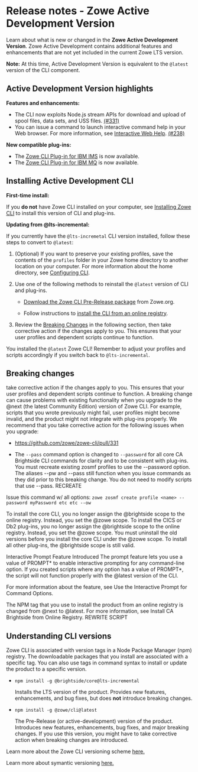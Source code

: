 # Release notes - Zowe Active Development Version

Learn about what is new or changed in the **Zowe Active Development Version**. Zowe Active Development contains additional features and enhancements that are not yet included in the current Zowe LTS version. 

**Note:** At this time, Active Development Version is equivalent to the `@latest` version of the CLI component.

## Active Development Version highlights

**Features and enhancements:**

- The CLI now exploits Node.js stream APIs for download and upload of spool files, data sets, and USS files. [(#331)](https://github.com/zowe/zowe-cli/pull/331)
- You can issue a command to launch interactive command help in your Web browser. For more information, see [Interactive Web Help](../user-guide#interactive-web-help). [(#238)](https://github.com/zowe/imperative/issues/238)

**New compatible plug-ins:**

- The [Zowe CLI Plug-in for IBM IMS](../user-guide/cli-imsplugin.md) is now available. 
- The [Zowe CLI Plug-in for IBM MQ](https://github.com/zowe/zowe-cli-mq-plugin#zowe-mq-plug-in) is now available.

## Installing Active Development CLI

**First-time install:**

If you **do not** have Zowe CLI installed on your computer, see [Installing Zowe CLI](../user-guide/cli-installcli.md) to install this version of CLI and plug-ins. 

**Updating from @lts-incremental:**

If you currently have the `@lts-incremetal` CLI version installed, follow these steps to convert to `@latest`:

1. (Optional) If you want to preserve your existing profiles, save the contents of the `profiles` folder in your Zowe home directory to another location on your computer. For more information about the home directory, see [Configuring CLI](../user-guide/cli-configuringcli.md#setting-the-zowe-cli-home-directory).

2. Use one of the following methods to reinstall the `@latest` version of CLI and plug-ins. 

    - [Download the Zowe CLI Pre-Release package](https://zowe.org/download/) from Zowe.org.

    - Follow instructions to [install the CLI from an online registry](../user-guide/cli-installcli.md). 

3. Review the [Breaking Changes](#breaking-changes) in the following section, then take corrective action if the changes apply to you. This ensures that your user profiles and dependent scripts continue to function.

You installed the `@latest` Zowe CLI! Remember to adjust your profiles and scripts accordingly if you switch back to `@lts-incremental`.

## Breaking changes


take corrective action if the changes apply to you. This ensures that your user profiles and dependent scripts continue to function.
A breaking change can cause problems with existing functionality when you upgrade to the @next (the latest Community Edition) version of Zowe CLI. For example, scripts that you wrote previously might fail, user profiles might become invalid, and the product might not integrate with plug-ins properly. We recommend that you take corrective action for the following issues when you upgrade:

- https://github.com/zowe/zowe-cli/pull/331 

- The `--pass` command option is changed to `--password` for all core CA Brightside CLI commands for clarity and to be consistent with plug-ins. You must recreate existing zosmf profiles to use the --password option. The aliases --pw and --pass still function when you issue commands as they did prior to this breaking change. You do not need to modify scripts that use  --pass.  RECREATE

Issue this command w/ all options: 
`zowe zosmf create profile <name> --password myPassword etc etc --ow`

To install the core CLI, you no longer assign the @brightside scope to the online registry. Instead, you set the @zowe scope. 
To install the CICS or Db2 plug-ins, you no longer assign the @brightside scope to the online registry. Instead, you set the @zowe scope. You must uninstall the old versions before you install the core CLI under the @zowe scope. To install all other plug-ins, the @brightside scope is still valid.   

Interactive Prompt Feature Introduced
The prompt feature lets you use a value of PROMPT* to enable interactive prompting for any command-line option. If you created scripts where any option has a value of PROMPT*, the script will not function properly with the @latest version of the CLI. 

For more information about the feature, see Use the Interactive Prompt for Command Options. 

The NPM tag that you use to install the product from an online registry is changed from @next to @latest. For more information, see Install CA Brightside from Online Registry.   REWRITE SCRIPT

## Understanding CLI versions

Zowe CLI is associated with version tags in a Node Package Manager (npm) registry. The downloadable packages that you install are associated with a specific tag. You can also use tags in command syntax to install or update the product to a specific version. 

- `npm install -g @brightside/core@lts-incremental` 
        
    Installs the LTS version of the product. Provides new features, enhancements, and bug fixes, but does **not** introduce breaking changes. 

- `npm install -g @zowe/cli@latest` 
    
    The Pre-Release (or active-development) version of the product. Introduces new features, enhancements, bug fixes, and major breaking changes. If you use this version, you might have to take corrective action when breaking changes are introduced. 

Learn more about the Zowe CLI versioning scheme [here.](https://github.com/zowe/zowe-cli/blob/master/docs/MaintainerVersioning.md)

Learn more about symantic versioning [here.](https://semver.org/)
